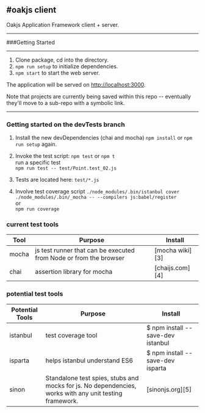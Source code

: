 #oakjs client
---


Oakjs Application Framework client + server.

---
###Getting Started

---
1. Clone package, cd into the directory.
2. `npm run setup` to initialize dependencies.
3. `npm start` to start the web server.

The application will be served on [http://localhost:3000](http://localhost:3000).

Note that projects are currently being saved within this repo -- eventually they'll move to a sub-repo with a symbolic link.

_________________

### Getting started on the devTests branch
1. Install the new devDependencies (chai and mocha)
`npm install` or `npm run setup` again.

2. Invoke the test script:
`npm test` or `npm t`  
run a specific test  
`npm run test -- test/Point.test_02.js`

3. Tests are located here:
`test/*.js`

4. Involve test coverage script
`./node_modules/.bin/istanbul cover ./node_modules/.bin/_mocha -- --compilers js:babel/register`  
or  
`npm run coverage`  


### current test tools
Tool | Purpose | Install
-----|------|----------------
mocha | js test runner that can be executed from Node or from the browser | [mocha wiki][3]
chai | assertion library for mocha | [chaijs.com][4]


### potential test tools
Potential Tools | Purpose | Install
-----|------|----------------
istanbul | test coverage tool | $ npm install --save-dev istanbul
isparta | helps istanbul understand ES6 | $ npm install --save-dev isparta
sinon | Standalone test spies, stubs and mocks for js. No dependencies, works with any unit testing framework. | [sinonjs.org][5]

